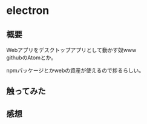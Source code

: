 # electron

## 概要
Webアプリをデスクトップアプリとして動かす奴www  
githubのAtomとか。  

npmパッケージとかwebの資産が使えるので捗るらしい。

## 触ってみた


## 感想


